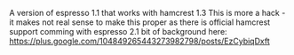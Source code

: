 A version of espresso 1.1 that works with hamcrest 1.3
This is more a hack - it makes not real sense to make this proper as there is official hamcrest support comming with espresso 2.1
bit of background here: https://plus.google.com/104849265443273982798/posts/EzCybiqDxft
